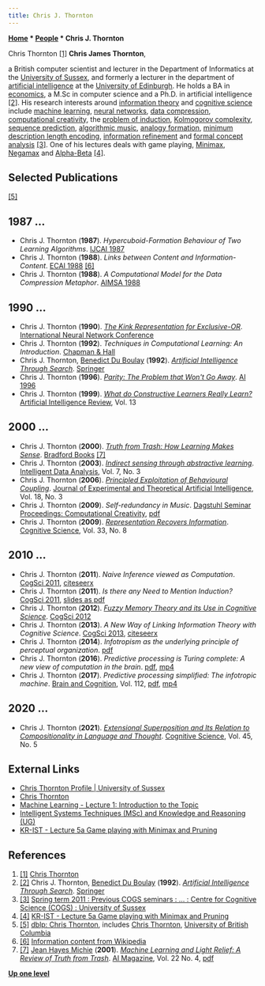 ```yaml
---
title: Chris J. Thornton
---
```

**[Home](Home "Home") * [People](People "People") * Chris J. Thornton**

[](File:ChrisJThornton.jpg) Chris Thornton <a id="cite-note-1" href="#cite-ref-1">[1]</a>
**Chris James Thornton**,

a British computer scientist and lecturer in the Department of Informatics at the [University of Sussex](https://en.wikipedia.org/wiki/University_of_Sussex),
and formerly a lecturer in the department of [artificial intelligence](Artificial_Intelligence "Artificial Intelligence") at the [University of Edinburgh](University_of_Edinburgh "University of Edinburgh").
He holds a BA in [economics](https://en.wikipedia.org/wiki/Economics), a M.Sc in computer science and a Ph.D. in artificial intelligence <a id="cite-note-2" href="#cite-ref-2">[2]</a>.
His research interests around [information theory](https://en.wikipedia.org/wiki/Information_theory) and [cognitive science](Cognition "Cognition") include [machine learning](Learning "Learning"),
[neural networks](Neural_Networks "Neural Networks"), [data compression](https://en.wikipedia.org/wiki/Data_compression),
[computational creativity](https://en.wikipedia.org/wiki/Computational_creativity), the [problem of induction](https://en.wikipedia.org/wiki/Problem_of_induction),
[Kolmogorov complexity](https://en.wikipedia.org/wiki/Kolmogorov_complexity), [sequence prediction](https://en.wikipedia.org/wiki/Gene_prediction),
[algorithmic music](https://en.wikipedia.org/wiki/Algorithmic_composition), [analogy formation](https://en.wikipedia.org/wiki/Analogy),
[minimum description length encoding](https://en.wikipedia.org/wiki/Minimum_description_length),
[information refinement](<https://en.wikipedia.org/wiki/Refinement_(computing)>) and [formal concept analysis](https://en.wikipedia.org/wiki/Formal_concept_analysis) <a id="cite-note-3" href="#cite-ref-3">[3]</a>.
One of his lectures deals with game playing, [Minimax](Minimax "Minimax"), [Negamax](Negamax "Negamax") and [Alpha-Beta](Alpha-Beta "Alpha-Beta") <a id="cite-note-4" href="#cite-ref-4">[4]</a>.

## Selected Publications

<a id="cite-note-5" href="#cite-ref-5">[5]</a>

## 1987 ...

- Chris J. Thornton (**1987**). *Hypercuboid-Formation Behaviour of Two Learning Algorithms*. [IJCAI 1987](Conferences#IJCAI1987 "Conferences")
- Chris J. Thornton (**1988**). *Links between Content and Information-Content*. [ECAI 1988](https://dblp.org/db/conf/ecai/ecai88.html#Thornton88) <a id="cite-note-6" href="#cite-ref-6">[6]</a>
- Chris J. Thornton (**1988**). *A Computational Model for the Data Compression Metaphor*. [AIMSA 1988](https://dblp.org/db/conf/aimsa/aimsa1988.html#Thornton88)

## 1990 ...

- Chris J. Thornton (**1990**). *[The Kink Representation for Exclusive-OR](https://link.springer.com/chapter/10.1007/978-94-009-0643-3_155)*. [International Neural Network Conference](https://link.springer.com/book/10.1007/978-94-009-0643-3)
- Chris J. Thornton (**1992**). *Techniques in Computational Learning: An Introduction*. [Chapman & Hall](https://en.wikipedia.org/wiki/Chapman_%26_Hall)
- Chris J. Thornton, [Benedict Du Boulay](https://scholar.google.com/citations?user=QBJBsuMAAAAJ) (**1992**). *[Artificial Intelligence Through Search](https://www.springer.com/gp/book/9780792318682)*. [Springer](https://en.wikipedia.org/wiki/Springer_Science%2BBusiness_Media)
- Chris J. Thornton (**1996**). *[Parity: The Problem that Won't Go Away](https://link.springer.com/chapter/10.1007/3-540-61291-2_65)*. [AI 1996](https://dblp.org/db/conf/ai/ai96.html#Thornton96)
- Chris J. Thornton (**1999**). *[What do Constructive Learners Really Learn?](https://link.springer.com/article/10.1023/A:1006577209231)* [Artificial Intelligence Review](https://www.springer.com/journal/10462), Vol. 13

## 2000 ...

- Chris J. Thornton (**2000**). *[Truth from Trash: How Learning Makes Sense](https://www.goodreads.com/book/show/1097454.Truth_from_Trash)*. [Bradford Books](https://en.wikipedia.org/wiki/MIT_Press) <a id="cite-note-7" href="#cite-ref-7">[7]</a>
- Chris J. Thornton (**2003**). *[Indirect sensing through abstractive learning](https://content.iospress.com/articles/intelligent-data-analysis/ida00129)*. [Intelligent Data Analysis](https://dblp.org/db/journals/ida/ida7.html#Thornton03), Vol. 7, No. 3
- Chris J. Thornton (**2006**). *[Principled Exploitation of Behavioural Coupling](http://sro.sussex.ac.uk/id/eprint/27780/)*. [Journal of Experimental and Theoretical Artificial Intelligence](https://en.wikipedia.org/wiki/Journal_of_Experimental_and_Theoretical_Artificial_Intelligence), Vol. 18, No. 3
- Chris J. Thornton (**2009**). *Self-redundancy in Music*. [Dagstuhl Seminar Proceedings: Computational Creativity](https://dblp.org/db/conf/dagstuhl/P9291.html#Thornton09), [pdf](https://core.ac.uk/reader/62914630)
- Chris J. Thornton (**2009**). *[Representation Recovers Information](https://pubmed.ncbi.nlm.nih.gov/21585510/)*. [Cognitive Science](<https://en.wikipedia.org/wiki/Cognitive_Science_(journal)>), Vol. 33, No. 8

## 2010 ...

- Chris J. Thornton (**2011**). *Naive Inference viewed as Computation*. [CogSci 2011](https://dblp.org/db/conf/cogsci/cogsci2011.html#Thornton11), [citeseerx](http://citeseerx.ist.psu.edu/viewdoc/summary?doi=10.1.1.368.2558)
- Chris J. Thornton (**2011**). *Is there any Need to Mention Induction?* [CogSci 2011](https://dblp.org/db/conf/cogsci/cogsci2011.html#Thornton11a), [slides as pdf](http://users.sussex.ac.uk/~christ/talks/mention-induction.pdf)
- Chris J. Thornton (**2012**). *[Fuzzy Memory Theory and its Use in Cognitive Science](https://www.semanticscholar.org/paper/Fuzzy-Memory-Theory-and-its-Use-in-Cognitive-Thorton/0bd93238e0229bf633296d755ad51e06671f4346)*. [CogSci 2012](https://dblp.org/db/conf/cogsci/cogsci2012.html#Thornton12)
- Chris J. Thornton (**2013**). *A New Way of Linking Information Theory with Cognitive Science*. [CogSci 2013](https://dblp.org/db/conf/cogsci/cogsci2013.html#Thornton13a), [citeseerx](http://citeseerx.ist.psu.edu/viewdoc/summary?doi=10.1.1.432.8733)
- Chris J. Thornton (**2014**). *Infotropism as the underlying principle of perceptual organization*. [pdf](http://users.sussex.ac.uk/~christ/papers/underlying-infotropism.pdf)
- Chris J. Thornton (**2016**). *Predictive processing is Turing complete: A new view of computation in the brain*. [pdf](http://users.sussex.ac.uk/~christ/drafts/draft-o.pdf), [mp4](http://users.sussex.ac.uk/~christ/demos/PP-TMs.mp4)
- Chris J. Thornton (**2017**). *Predictive processing simplified: The infotropic machine*. [Brain and Cognition](https://en.wikipedia.org/wiki/Brain_and_Cognition), Vol. 112, [pdf](http://users.sussex.ac.uk/~christ/papers/pred-proc-simplified.pdf), [mp4](http://users.sussex.ac.uk/~christ/demos/bpp.mp4)

## 2020 ...

- Chris J. Thornton (**2021**). *[Extensional Superposition and Its Relation to Compositionality in Language and Thought](https://europepmc.org/article/MED/34056760)*. [Cognitive Science](<https://en.wikipedia.org/wiki/Cognitive_Science_(journal)>), Vol. 45, No. 5

## External Links

- [Chris Thornton Profile | University of Sussex](https://profiles.sussex.ac.uk/p2684-chris-thornton)
- [Chris Thornton](http://users.sussex.ac.uk/~christ/)
- [Machine Learning - Lecture 1: Introduction to the Topic](http://users.sussex.ac.uk/~christ/crs/ml/lec01a.html)
- [Intelligent Systems Techniques (MSc) and Knowledge and Reasoning (UG)](http://users.sussex.ac.uk/~christ/crs/kr-ist/)
- [KR-IST - Lecture 5a Game playing with Minimax and Pruning](http://users.sussex.ac.uk/~christ/crs/kr-ist/lec05a.html)

## References

1. <a id="cite-ref-1" href="#cite-note-1">[1]</a> [Chris Thornton](http://users.sussex.ac.uk/~christ/)
1. <a id="cite-ref-2" href="#cite-note-2">[2]</a> Chris J. Thornton, [Benedict Du Boulay](https://scholar.google.com/citations?user=QBJBsuMAAAAJ) (**1992**). *[Artificial Intelligence Through Search](https://www.springer.com/gp/book/9780792318682)*. [Springer](https://en.wikipedia.org/wiki/Springer_Science%2BBusiness_Media)
1. <a id="cite-ref-3" href="#cite-note-3">[3]</a> [Spring term 2011 : Previous COGS seminars : ... : Centre for Cognitive Science (COGS) : University of Sussex](http://www.sussex.ac.uk/cogs/seminars/previous/spring2011)
1. <a id="cite-ref-4" href="#cite-note-4">[4]</a> [KR-IST - Lecture 5a Game playing with Minimax and Pruning](http://users.sussex.ac.uk/~christ/crs/kr-ist/lec05a.html)
1. <a id="cite-ref-5" href="#cite-note-5">[5]</a> [dblp: Chris Thornton](https://dblp.org/pid/06/2633.html), includes [Chris Thornton](https://dl.acm.org/profile/99659668015), [University of British Columbia](https://en.wikipedia.org/wiki/University_of_British_Columbia)
1. <a id="cite-ref-6" href="#cite-note-6">[6]</a> [Information content from Wikipedia](https://en.wikipedia.org/wiki/Information_content)
1. <a id="cite-ref-7" href="#cite-note-7">[7]</a> [Jean Hayes Michie](Jean_Hayes_Michie "Jean Hayes Michie") (**2001**). *[Machine Learning and Light Relief: A Review of Truth from Trash](https://www.aaai.org/ojs/index.php/aimagazine/article/view/1599/0)*. [AI Magazine](AAAI#AIMAG "AAAI"), Vol. 22 No. 4, [pdf](http://www.aaai.org/ojs/index.php/aimagazine/article/download/1599/1498)

**[Up one level](People "People")**

